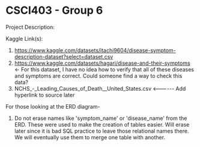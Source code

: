 # CSCI403 - Group 6

Project Description:

Kaggle Link(s):
1) https://www.kaggle.com/datasets/itachi9604/disease-symptom-description-dataset?select=dataset.csv
2) https://www.kaggle.com/datasets/hagari/disease-and-their-symptoms <- For this dataset, I have no idea how to verify that all of these diseases and symptoms are correct. Could someone find a way to check this data?
3) NCHS_-_Leading_Causes_of_Death__United_States.csv <------ Add hyperlink to source later

For those looking at the ERD diagram-
1) Do not erase names like 'symptom_name' or 'disease_name' from the ERD. These were used to make the creation of tables easier. Will erase later since it is bad SQL practice to leave those relational names there. We will eventually use them to merge one table with another.